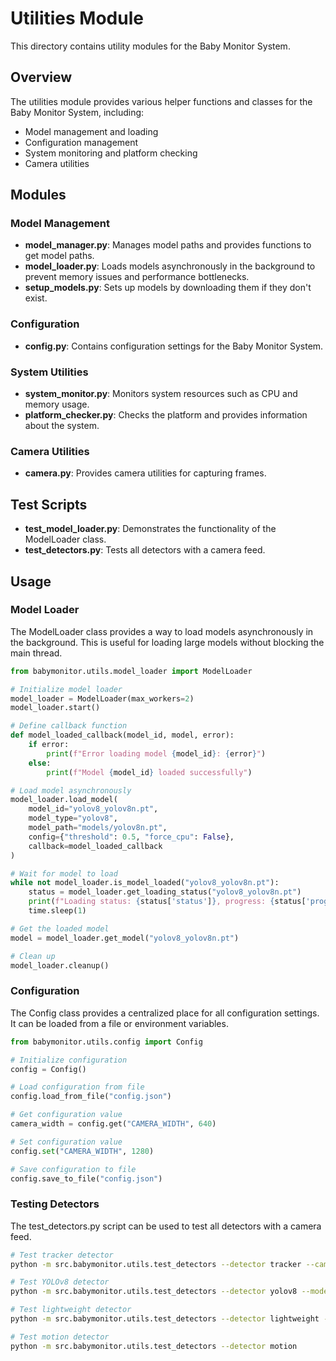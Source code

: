 # Utilities Module

This directory contains utility modules for the Baby Monitor System.

## Overview

The utilities module provides various helper functions and classes for the Baby Monitor System, including:

- Model management and loading
- Configuration management
- System monitoring and platform checking
- Camera utilities

## Modules

### Model Management

- **model_manager.py**: Manages model paths and provides functions to get model paths.
- **model_loader.py**: Loads models asynchronously in the background to prevent memory issues and performance bottlenecks.
- **setup_models.py**: Sets up models by downloading them if they don't exist.

### Configuration

- **config.py**: Contains configuration settings for the Baby Monitor System.

### System Utilities

- **system_monitor.py**: Monitors system resources such as CPU and memory usage.
- **platform_checker.py**: Checks the platform and provides information about the system.

### Camera Utilities

- **camera.py**: Provides camera utilities for capturing frames.

## Test Scripts

- **test_model_loader.py**: Demonstrates the functionality of the ModelLoader class.
- **test_detectors.py**: Tests all detectors with a camera feed.

## Usage

### Model Loader

The ModelLoader class provides a way to load models asynchronously in the background. This is useful for loading large models without blocking the main thread.

```python
from babymonitor.utils.model_loader import ModelLoader

# Initialize model loader
model_loader = ModelLoader(max_workers=2)
model_loader.start()

# Define callback function
def model_loaded_callback(model_id, model, error):
    if error:
        print(f"Error loading model {model_id}: {error}")
    else:
        print(f"Model {model_id} loaded successfully")

# Load model asynchronously
model_loader.load_model(
    model_id="yolov8_yolov8n.pt",
    model_type="yolov8",
    model_path="models/yolov8n.pt",
    config={"threshold": 0.5, "force_cpu": False},
    callback=model_loaded_callback
)

# Wait for model to load
while not model_loader.is_model_loaded("yolov8_yolov8n.pt"):
    status = model_loader.get_loading_status("yolov8_yolov8n.pt")
    print(f"Loading status: {status['status']}, progress: {status['progress']}%")
    time.sleep(1)

# Get the loaded model
model = model_loader.get_model("yolov8_yolov8n.pt")

# Clean up
model_loader.cleanup()
```

### Configuration

The Config class provides a centralized place for all configuration settings. It can be loaded from a file or environment variables.

```python
from babymonitor.utils.config import Config

# Initialize configuration
config = Config()

# Load configuration from file
config.load_from_file("config.json")

# Get configuration value
camera_width = config.get("CAMERA_WIDTH", 640)

# Set configuration value
config.set("CAMERA_WIDTH", 1280)

# Save configuration to file
config.save_to_file("config.json")
```

### Testing Detectors

The test_detectors.py script can be used to test all detectors with a camera feed.

```bash
# Test tracker detector
python -m src.babymonitor.utils.test_detectors --detector tracker --camera 0

# Test YOLOv8 detector
python -m src.babymonitor.utils.test_detectors --detector yolov8 --model yolov8n.pt --force-cpu

# Test lightweight detector
python -m src.babymonitor.utils.test_detectors --detector lightweight --model person_detection_model.tflite

# Test motion detector
python -m src.babymonitor.utils.test_detectors --detector motion
``` 